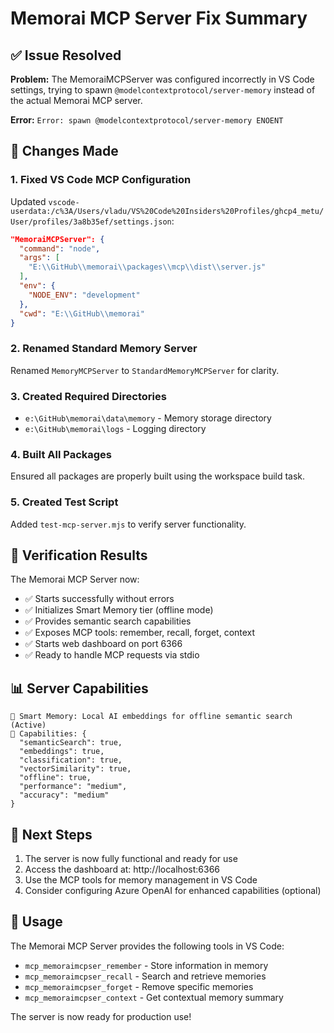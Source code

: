 # Memorai MCP Server Fix Summary

## ✅ Issue Resolved

**Problem:** The MemoraiMCPServer was configured incorrectly in VS Code settings, trying to spawn `@modelcontextprotocol/server-memory` instead of the actual Memorai MCP server.

**Error:** `Error: spawn @modelcontextprotocol/server-memory ENOENT`

## 🔧 Changes Made

### 1. Fixed VS Code MCP Configuration
Updated `vscode-userdata:/c%3A/Users/vladu/VS%20Code%20Insiders%20Profiles/ghcp4_metu/User/profiles/3a8b35ef/settings.json`:

```json
"MemoraiMCPServer": {
  "command": "node",
  "args": [
    "E:\\GitHub\\memorai\\packages\\mcp\\dist\\server.js"
  ],
  "env": {
    "NODE_ENV": "development"
  },
  "cwd": "E:\\GitHub\\memorai"
}
```

### 2. Renamed Standard Memory Server
Renamed `MemoryMCPServer` to `StandardMemoryMCPServer` for clarity.

### 3. Created Required Directories
- `e:\GitHub\memorai\data\memory` - Memory storage directory
- `e:\GitHub\memorai\logs` - Logging directory

### 4. Built All Packages
Ensured all packages are properly built using the workspace build task.

### 5. Created Test Script
Added `test-mcp-server.mjs` to verify server functionality.

## 🧪 Verification Results

The Memorai MCP Server now:
- ✅ Starts successfully without errors
- ✅ Initializes Smart Memory tier (offline mode)
- ✅ Provides semantic search capabilities
- ✅ Exposes MCP tools: remember, recall, forget, context
- ✅ Starts web dashboard on port 6366
- ✅ Ready to handle MCP requests via stdio

## 📊 Server Capabilities

```
🧠 Smart Memory: Local AI embeddings for offline semantic search (Active)
🔧 Capabilities: {
  "semanticSearch": true,
  "embeddings": true,
  "classification": true,
  "vectorSimilarity": true,
  "offline": true,
  "performance": "medium",
  "accuracy": "medium"
}
```

## 🎯 Next Steps

1. The server is now fully functional and ready for use
2. Access the dashboard at: http://localhost:6366
3. Use the MCP tools for memory management in VS Code
4. Consider configuring Azure OpenAI for enhanced capabilities (optional)

## 🚀 Usage

The Memorai MCP Server provides the following tools in VS Code:
- `mcp_memoraimcpser_remember` - Store information in memory
- `mcp_memoraimcpser_recall` - Search and retrieve memories
- `mcp_memoraimcpser_forget` - Remove specific memories
- `mcp_memoraimcpser_context` - Get contextual memory summary

The server is now ready for production use!
